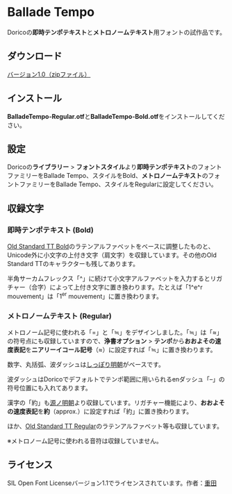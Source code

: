 # Ballade Tempo
Doricoの**即時テンポテキスト**と**メトロノームテキスト**用フォントの試作品です。
## ダウンロード
[バージョン1.0（zipファイル）](https://github.com/soyashigeta/Ballade-Tempo/files/15112129/BalladeTempo.zip)
## インストール
**BalladeTempo-Regular.otf**と**BalladeTempo-Bold.otf**をインストールしてください。
## 設定
Doricoの**ライブラリー** > **フォントスタイル**より**即時テンポテキスト**のフォントファミリーをBallade Tempo、スタイルをBold、**メトロノームテキスト**のフォントファミリーをBallade Tempo、スタイルをRegularに設定してください。
## 収録文字
### 即時テンポテキスト (Bold)
[Old Standard TT Bold](https://github.com/akryukov/oldstand)のラテンアルファベットをベースに調整したものと、Unicode外に小文字の上付き文字（肩文字）を収録しています。その他のOld Standard TTのキャラクターも残してあります。

半角サーカムフレックス「^」に続けて小文字アルファベットを入力するとリガチャー（合字）によって上付き文字に置き換わります。たとえば「1^e^r mouvement」は「1<sup>er</sup> mouvement」に置き換わります。
### メトロノームテキスト (Regular)
メトロノーム記号に使われる「=」と「≒」をデザインしました。「≒」は「≈」の符号点にも収録していますので、**浄書オプション** > **テンポ**から**おおよその速度表記**を**ニアリーイコール記号**（≈）に設定すれば「≒」に置き換わります。

数字、丸括弧、波ダッシュは[しっぽり明朝](https://github.com/fontdasu/ShipporiMincho)がベースです。

波ダッシュはDoricoでデフォルトでテンポ範囲に用いられるenダッシュ「–」の符号位置にも入れてあります。

漢字の「約」も[源ノ明朝](https://source.typekit.com/source-han-serif/jp/)より収録しています。リガチャー機能により、**おおよその速度表記**を**約**（approx.）に設定すれば「約」に置き換わります。

ほか、[Old Standard TT Regular](https://github.com/akryukov/oldstand)のラテンアルファベット等も収録しています。

※メトロノーム記号に使われる音符は収録していません。
## ライセンス
SIL Open Font Licenseバージョン1.1でライセンスされています。作者：[重田](https://shigeta.info)
